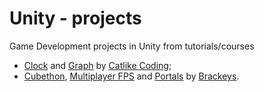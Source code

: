 # Unity - projects

Game Development projects in Unity from tutorials/courses

* [Clock](https://github.com/oddlord/unity-projects/tree/master/Clock) and [Graph](https://github.com/oddlord/unity-projects/tree/master/Graph) by [Catlike Coding](https://catlikecoding.com/);
* [Cubethon](https://github.com/oddlord/unity-projects/tree/master/Cubethon), [Multiplayer FPS](https://github.com/oddlord/unity-projects/tree/master/MultiplayerFPS) and [Portals](https://github.com/oddlord/unity-projects/tree/master/Portals) by [Brackeys](http://brackeys.com/).
